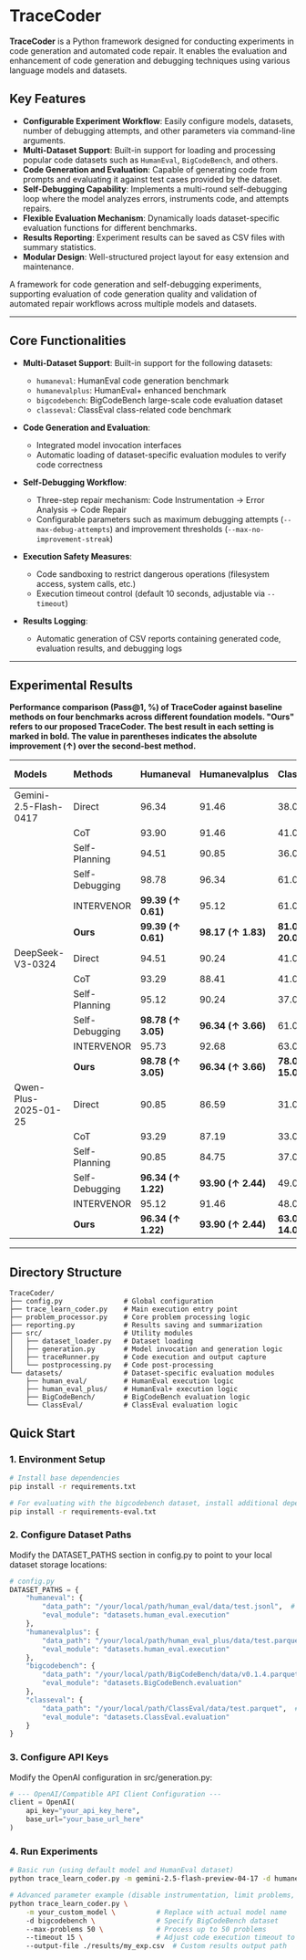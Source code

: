 
# TraceCoder  

**TraceCoder** is a Python framework designed for conducting experiments in code generation and automated code repair. It enables the evaluation and enhancement of code generation and debugging techniques using various language models and datasets.

## Key Features

- **Configurable Experiment Workflow**: Easily configure models, datasets, number of debugging attempts, and other parameters via command-line arguments.
- **Multi-Dataset Support**: Built-in support for loading and processing popular code datasets such as `HumanEval`, `BigCodeBench`, and others.
- **Code Generation and Evaluation**: Capable of generating code from prompts and evaluating it against test cases provided by the dataset.
- **Self-Debugging Capability**: Implements a multi-round self-debugging loop where the model analyzes errors, instruments code, and attempts repairs.
- **Flexible Evaluation Mechanism**: Dynamically loads dataset-specific evaluation functions for different benchmarks.
- **Results Reporting**: Experiment results can be saved as CSV files with summary statistics.
- **Modular Design**: Well-structured project layout for easy extension and maintenance.

A framework for code generation and self-debugging experiments, supporting evaluation of code generation quality and validation of automated repair workflows across multiple models and datasets.

---

## Core Functionalities

- **Multi-Dataset Support**: Built-in support for the following datasets:
  - `humaneval`: HumanEval code generation benchmark
  - `humanevalplus`: HumanEval+ enhanced benchmark
  - `bigcodebench`: BigCodeBench large-scale code evaluation dataset
  - `classeval`: ClassEval class-related code benchmark

- **Code Generation and Evaluation**:
  - Integrated model invocation interfaces
  - Automatic loading of dataset-specific evaluation modules to verify code correctness

- **Self-Debugging Workflow**:
  - Three-step repair mechanism: Code Instrumentation → Error Analysis → Code Repair
  - Configurable parameters such as maximum debugging attempts (`--max-debug-attempts`) and improvement thresholds (`--max-no-improvement-streak`)

- **Execution Safety Measures**:
  - Code sandboxing to restrict dangerous operations (filesystem access, system calls, etc.)
  - Execution timeout control (default 10 seconds, adjustable via `--timeout`)

- **Results Logging**:
  - Automatic generation of CSV reports containing generated code, evaluation results, and debugging logs

---

## Experimental Results

**Performance comparison (Pass@1, %) of TraceCoder against baseline methods on four benchmarks across different foundation models. "Ours" refers to our proposed TraceCoder. The best result in each setting is marked in bold. The value in parentheses indicates the absolute improvement (↑) over the second-best method.**

| Models | Methods | Humaneval | Humanevalplus | ClassEval | BigCodeBench-Complete | BigCodeBench-Instruct |
| :--- | :--- | :--- | :--- | :--- | :--- | :--- |
| Gemini-2.5-Flash-0417 | Direct | 96.34 | 91.46 | 38.00 | 53.77 | 43.77 |
| | CoT | 93.90 | 91.46 | 41.00 | 53.86 | 43.68 |
| | Self-Planning | 94.51 | 90.85 | 36.00 | 55.61 | 43.15 |
| | Self-Debugging | 98.78 | 96.34 | 61.00 | 78.07 | 71.05 |
| | INTERVENOR | **99.39 (↑ 0.61)** | 95.12 | 61.00 | 75.88 | 69.82 |
| | **Ours** | **99.39 (↑ 0.61)** | **98.17 (↑ 1.83)** | **81.00 (↑ 20.00)** | **89.04 (↑ 10.97)** | **85.00 (↑ 13.95)** |
| DeepSeek-V3-0324 | Direct | 94.51 | 90.24 | 41.00 | 38.25 | 46.67 |
| | CoT | 93.29 | 88.41 | 41.00 | 60.35 | 47.98 |
| | Self-Planning | 95.12 | 90.24 | 37.00 | 61.14 | 26.93 |
| | Self-Debugging | **98.78 (↑ 3.05)** | **96.34 (↑ 3.66)** | 61.00 | 82.37 | 74.56 |
| | INTERVENOR | 95.73 | 92.68 | 63.00 | 79.82 | 70.79 |
| | **Ours** | **98.78 (↑ 3.05)** | **96.34 (↑ 3.66)** | **78.00 (↑ 15.00)** | **88.33 (↑ 5.96)** | **83.77 (↑ 9.21)** |
| Qwen-Plus-2025-01-25 | Direct | 90.85 | 86.59 | 31.00 | 50.09 | 41.49 |
| | CoT | 93.29 | 87.19 | 33.00 | 48.07 | 43.50 |
| | Self-Planning | 90.85 | 84.75 | 37.00 | 37.36 | 41.75 |
| | Self-Debugging | **96.34 (↑ 1.22)** | **93.90 (↑ 2.44)** | 49.00 | 70.96 | 63.77 |
| | INTERVENOR | 95.12 | 91.46 | 48.00 | 68.60 | 61.75 |
| | **Ours** | **96.34 (↑ 1.22)** | **93.90 (↑ 2.44)** | **63.00 (↑ 14.00)** | **71.93 (↑ 0.97)** | **68.60 (↑ 4.83)** |

---

## Directory Structure

```plaintext
TraceCoder/
├── config.py               # Global configuration
├── trace_learn_coder.py    # Main execution entry point
├── problem_processor.py    # Core problem processing logic
├── reporting.py            # Results saving and summarization
├── src/                    # Utility modules
│   ├── dataset_loader.py   # Dataset loading
│   ├── generation.py       # Model invocation and generation logic
│   ├── traceRunner.py      # Code execution and output capture
│   └── postprocessing.py   # Code post-processing
└── datasets/               # Dataset-specific evaluation modules
    ├── human_eval/         # HumanEval execution logic
    ├── human_eval_plus/    # HumanEval+ execution logic
    ├── BigCodeBench/       # BigCodeBench evaluation logic
    └── ClassEval/          # ClassEval evaluation logic
```

## Quick Start

### 1. Environment Setup
```bash
# Install base dependencies
pip install -r requirements.txt

# For evaluating with the bigcodebench dataset, install additional dependencies
pip install -r requirements-eval.txt
```

### 2. Configure Dataset Paths

Modify the DATASET_PATHS section in config.py to point to your local dataset storage locations:
```python
# config.py
DATASET_PATHS = {
    "humaneval": {
        "data_path": "/your/local/path/human_eval/data/test.jsonl",  # Local HumanEval test set path (JSONL)
        "eval_module": "datasets.human_eval.execution"
    },
    "humanevalplus": {
        "data_path": "/your/local/path/human_eval_plus/data/test.parquet",  # Local HumanEval+ test set path (Parquet)
        "eval_module": "datasets.human_eval.execution"
    },
    "bigcodebench": {
        "data_path": "/your/local/path/BigCodeBench/data/v0.1.4.parquet",  # Local BigCodeBench test set path (Parquet)
        "eval_module": "datasets.BigCodeBench.evaluation"
    },
    "classeval": {
        "data_path": "/your/local/path/ClassEval/data/test.parquet",  # Local ClassEval test set path (Parquet)
        "eval_module": "datasets.ClassEval.evaluation"
    }
}
```

### 3. Configure API Keys

Modify the OpenAI configuration in src/generation.py:
```python
# --- OpenAI/Compatible API Client Configuration ---
client = OpenAI(
    api_key="your_api_key_here", 
    base_url="your_base_url_here" 
)
```

### 4. Run Experiments

```bash
# Basic run (using default model and HumanEval dataset)
python trace_learn_coder.py -m gemini-2.5-flash-preview-04-17 -d humaneval

# Advanced parameter example (disable instrumentation, limit problems, customize timeout)
python trace_learn_coder.py \
    -m your_custom_model \          # Replace with actual model name
    -d bigcodebench \               # Specify BigCodeBench dataset
    --max-problems 50 \             # Process up to 50 problems
    --timeout 15 \                  # Adjust code execution timeout to 15 seconds
    --output-file ./results/my_exp.csv  # Custom results output path
```
